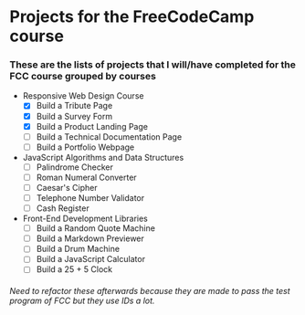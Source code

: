 # Projects for the FreeCodeCamp course

### These are the lists of projects that I will/have completed for the FCC course grouped by courses

- Responsive Web Design Course
  - [x] Build a Tribute Page
  - [x] Build a Survey Form
  - [x] Build a Product Landing Page
  - [ ] Build a Technical Documentation Page
  - [ ] Build a Portfolio Webpage
- JavaScript Algorithms and Data Structures
  - [ ] Palindrome Checker
  - [ ] Roman Numeral Converter
  - [ ] Caesar's Cipher
  - [ ] Telephone Number Validator
  - [ ] Cash Register
- Front-End Development Libraries
  - [ ] Build a Random Quote Machine
  - [ ] Build a Markdown Previewer
  - [ ] Build a Drum Machine
  - [ ] Build a JavaScript Calculator
  - [ ] Build a 25 + 5 Clock

###### Need to refactor these afterwards because they are made to pass the test program of FCC but they use IDs a lot.
